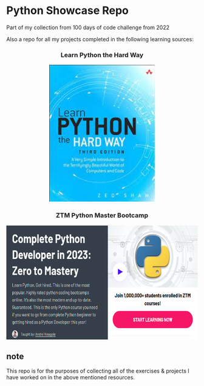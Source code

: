 # Python Showcase Repo

Part of my collection from 100 days of code challenge from 2022

Also a repo for all my projects completed in the following learning sources:

<div align="center">
    <h3> Learn Python the Hard Way </h3>
</div>

<p align='center'>
    <img src="z-ReadMe-Media\LearnPythonTheHardWay.jpeg" alt="Demo1" title="LearnPythonTheHardWay" height="360">
</p>


<div align="center">
    <h3> ZTM Python Master Bootcamp </h3>
</div>

<p align='center'>
    <img src="z-ReadMe-Media\ZTMPythonBootcamp.png" alt="Demo2" title="LearnPythonTheHardWay" height="300">
</p>

## note

This repo is for the purposes of collecting all of the exercises & projects I have worked on in the above mentioned resources.




